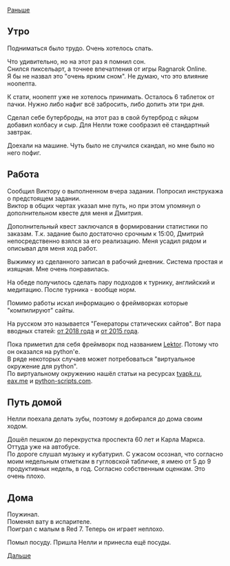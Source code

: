 [Раньше](2020.07.08.md)  
## Утро
Подниматься было трудо. Очень хотелось спать.

Что удивительно, но на этот раз я помнил сон.  
Снился пиксельарт, а точнее впечатления от игры Ragnarok Online.  
Я бы не назвал это "очень ярким сном". Не думаю, что это влияние ноопепта.

К стати, ноопепт уже не хотелось принимать. Осталось 6 таблеток от пачки. Нужно либо нафиг всё забросить, либо допить эти три дня.

Сделал себе бутерброды, на этот раз в свой бутерброд с яйцом добавил колбасу и сыр. Для Нелли тоже сообразил её стандартный завтрак.

Доехали на машине. Чуть было не случился скандал, но мне было но него пофиг.
## Работа
Сообщил Виктору о выполненном вчера задании. Попросил инструкажа о предстоящем задании.  
Виктор в общих чертах указал мне путь, но при этом упомянул о дополнительном квесте для меня и Дмитрия.

Дополнительный квест заключался в формировании статистики по заказам. Т.к. задание было достаточно срочным к 15:00, Дмитрий непосредственно взялся за его реализацию. Меня усадил рядом и описывал для меня ход работ.

Выжимку из сделанного записал в рабочий дневник. Система простая и изящная. Мне очень понравилась.

На обеде получилось сделать пару подходов к турнику, английский и медитацию. После турника - вообще норм.

Помимо работы искал информацию о фреймворках которые "компилируют" сайты.

На русском это называется "Генераторы статических сайтов".
Вот пара вводных статей: [от 2018 года](https://it-wo.ru/it-tehnologii/generatory-staticheskikh-sajtov-minimalizm-dlya-vashego-veb-proekta) и [от 2015 года](https://webformyself.com/generatory-staticheskix-sajtov-eto-bolshoj-shag-vpered/).

Пока приметил для себя фреймворк под названием [Lektor](https://www.getlektor.com/). Потому что он оказался на python'е.  
В ряде некоторых случаев может потребоваться "виртуальное окружение для python".  
По виртуальному окружению нашёл статьи на ресурсах [tyapk.ru](https://tyapk.ru/blog/post/python-virtual-environment-windows), [eax.me](https://eax.me/python-virtualenv/#:~:text=%D0%A2%D0%B0%D0%BA%20%D0%B2%D0%BE%D1%82%2C%20virtualenv%20%E2%80%94%20%D1%8D%D1%82%D0%BE%20%D0%B8%D0%BD%D1%81%D1%82%D1%80%D1%83%D0%BC%D0%B5%D0%BD%D1%82,%D1%80%D0%B0%D0%B7%D0%BD%D1%8B%D0%B9%20%D0%BD%D0%B0%D0%B1%D0%BE%D1%80%20%D0%BF%D0%B0%D0%BA%D0%B5%D1%82%D0%BE%D0%B2%20%D1%80%D0%B0%D0%B7%D0%BD%D1%8B%D1%85%20%D0%B2%D0%B5%D1%80%D1%81%D0%B8%D0%B9) и [python-scripts.com](https://python-scripts.com/virtualenv).
## Путь домой
Нелли поехала делать зубы, поэтому я добирался до дома своим ходом.  

Дошёл пешком до перекрустка проспекта 60 лет и Карла Маркса. Оттуда уже на автобусе.  
По дороге слушал музыку и кубатурил. С ужасом осознал, что согласно моим недельным отметкам в гугловской табличке, я имею от 5 до 9 продуктивных недель, в год. Согласно собственным оценкам. Это очень плохо.
## Дома
Поужинал.  
Поменял вату в испарителе.  
Поиграл с малым в Red 7. Теперь он играет неплохо.

Помыл посуду.
Пришла Нелли и принесла ещё посуды.

[Дальше](2020.07.10.md)